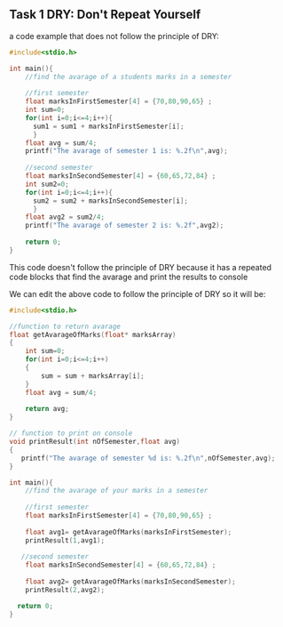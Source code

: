 ## Task 1 DRY: Don't Repeat Yourself

a code example that does not follow the principle of DRY:
```c
#include<stdio.h>

int main(){
    //find the avarage of a students marks in a semester
    
    //first semester
    float marksInFirstSemester[4] = {70,80,90,65} ;
    int sum=0;
    for(int i=0;i<=4;i++){
      sum1 = sum1 + marksInFirstSemester[i];
      }
    float avg = sum/4;
    printf("The avarage of semester 1 is: %.2f\n",avg);
 
    //second semester
    float marksInSecondSemester[4] = {60,65,72,84} ;
    int sum2=0;
    for(int i=0;i<=4;i++){
      sum2 = sum2 + marksInSecondSemester[i];
      }
    float avg2 = sum2/4;
    printf("The avarage of semester 2 is: %.2f",avg2);
  
  	return 0;
}
```
This code doesn't follow the principle of DRY because it has a repeated code blocks that find the avarage and print the results to console

We can edit the above code to  follow the principle of DRY so it will be:
```c
#include<stdio.h>

//function to return avarage
float getAvarageOfMarks(float* marksArray)
{
    int sum=0;
    for(int i=0;i<=4;i++)
    {
        sum = sum + marksArray[i];
    }
    float avg = sum/4;
    
    return avg;
}

// function to print on console
void printResult(int nOfSemester,float avg)
{
   printf("The avarage of semester %d is: %.2f\n",nOfSemester,avg); 
}

int main(){
    //find the avarage of your marks in a semester
    
    //first semester
    float marksInFirstSemester[4] = {70,80,90,65} ;
    
    float avg1= getAvarageOfMarks(marksInFirstSemester);
    printResult(1,avg1);
 
   //second semester
    float marksInSecondSemester[4] = {60,65,72,84} ;
    
    float avg2= getAvarageOfMarks(marksInSecondSemester);
    printResult(2,avg2);

  return 0;
}
```